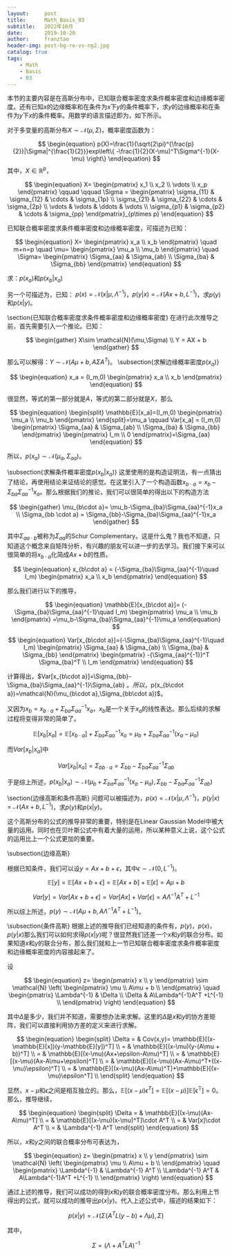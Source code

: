 ```yaml
---
layout:     post
title:      Math_Basis_03
subtitle:   2022年10月
date:       2019-10-20
author:     franztao
header-img: post-bg-re-vs-ng2.jpg
catalog: true
tags:
    - Math
    - Basis
    - 03
---
```


    


本节的主要内容是在高斯分布中，已知联合概率密度求条件概率密度和边缘概率密度。还有已知$x$的边缘概率和在条件为$x$下$y$的条件概率下，求$y$的边缘概率和在条件为$y$下$x$的条件概率。用数学的语言描述即为，如下所示。

对于多变量的高斯分布$X\sim \mathcal{N}(\mu,\Sigma)$，概率密度函数为：

$$
\begin{equation}
    p(X)=\frac{1}{\sqrt{2\pi}^{\frac{p}{2}}|\Sigma|^{\frac{1}{2}}}exp\left\{ -\frac{1}{2}(X-\mu)^T\Sigma^{-1}(X-\mu) \right\}
\end{equation}
$$
其中，$X\in\mathbb{R}^p$，

$$
\begin{equation}
    X=
    \begin{pmatrix}
        x_1 \\
        x_2 \\
        \vdots \\
        x_p
    \end{pmatrix} \qquad \qquad
    \Sigma = 
    \begin{pmatrix}
        \sigma_{11} & \sigma_{12} & \cdots & \sigma_{1p} \\
        \sigma_{21} & \sigma_{22} & \cdots & \sigma_{2p} \\
        \vdots      & \vdots      & \ddots & \vdots      \\
        \sigma_{p1} & \sigma_{p2} & \cdots & \sigma_{pp}
        \end{pmatrix}_{p\times p}
\end{equation}
$$

已知联合概率密度求条件概率密度和边缘概率密度，可描述为已知：

$$
\begin{equation}
    X= 
    \begin{pmatrix}
        x_a \\
        x_b
    \end{pmatrix}
    \quad m+n=p \quad
    \mu=
    \begin{pmatrix}
        \mu_a \\
        \mu_b
    \end{pmatrix} \quad
    \Sigma=
    \begin{pmatrix}
    \Sigma_{aa} & \Sigma_{ab} \\
    \Sigma_{ba} & \Sigma_{bb} 
    \end{pmatrix}
\end{equation}
$$

求：$p(x_a)$和$p(x_b|x_a)$

另一个可描述为，已知：
$p(x)=\mathcal{N}(x|\mu,\Lambda^{-1})$，$p(y|x)=\mathcal{N}(Ax+b,L^{-1})$，求$p(y)$和$p(x|y)$。

\section{已知联合概率密度求条件概率密度和边缘概率密度}
在进行此次推导之前，首先需要引入一个推论。已知：

$$
\begin{gather}
    X\sim \mathcal{N}(\mu,\Sigma) \\
    Y = AX + b
\end{gather}
$$

那么可以解得：$Y\sim \mathcal{N}(A\mu+b, A\Sigma A^T)$。
\subsection{求解边缘概率密度$p(x_a)$}

$$
\begin{equation}
    x_a = (I_m,0)
    \begin{pmatrix}
        x_a \\
        x_b
    \end{pmatrix}
\end{equation}
$$

很显然，等式的第一部分就是$A$，等式的第二部分就是$X$，那么

$$
\begin{equation}
    \begin{split}
        \mathbb{E}[x_a]=(I_m,0)
    \begin{pmatrix}
        \mu_a \\
        \mu_b
    \end{pmatrix}
    \end{split}=\mu_a \qquad
    Var[x_a] = (I_m,0)
    \begin{pmatrix}
    \Sigma_{aa} & \Sigma_{ab} \\
    \Sigma_{ba} & \Sigma_{bb} 
    \end{pmatrix}
    \begin{pmatrix}
    I_m \\
    0  
    \end{pmatrix}=\Sigma_{aa}
\end{equation}
$$

所以，$p(x_a)\sim \mathcal{N}(\mu_a, \Sigma_{aa})$。

\subsection{求解条件概率密度$p(x_b|x_a)$}
这里使用的是构造证明法，有一点猜出了结论，再使用结论来证结论的感觉。在这里引入了一个构造函数$x_{b\cdot a}=x_b-\Sigma_{ba}\Sigma_{aa}^{-1}x_a$。那么根据我们的推论，我们可以很简单的得出以下的构造方法

$$
\begin{gather}
    \mu_{b\cdot a}= \mu_b-\Sigma_{ba}\Sigma_{aa}^{-1}x_a \\
    \Sigma_{bb \cdot a} = \Sigma_{bb}-\Sigma_{ba}\Sigma_{aa}^{-1}x_a 
\end{gather}
$$

其中$\Sigma_{aa\cdot b}$被称为$\Sigma_{aa}$的Schur Complementary。这是什么鬼？我也不知道，只知道这个概念来自矩阵分析，有兴趣的朋友可以进一步的去学习。我们接下来可以很简单的将$x_{b\cdot a}$化简成$Ax+b$的性质。

$$
\begin{equation}
    x_{b\cdot a} = (-\Sigma_{ba}\Sigma_{aa}^{-1}\quad I_m)
    \begin{pmatrix}
        x_a \\
        x_b
    \end{pmatrix}
\end{equation}
$$

那么我们进行以下的推导，

$$
\begin{equation}
    \mathbb{E}[x_{b\cdot a}]= (-\Sigma_{ba}\Sigma_{aa}^{-1}\quad I_m)
    \begin{pmatrix}
        \mu_a \\
        \mu_b
    \end{pmatrix}
    =\mu_b-\Sigma_{ba}\Sigma_{aa}^{-1}\mu_a
\end{equation}
$$

$$
\begin{equation}
    Var[x_{b\cdot a}]=(-\Sigma_{ba}\Sigma_{aa}^{-1}\quad I_m)
    \begin{pmatrix}
    \Sigma_{aa} & \Sigma_{ab} \\
    \Sigma_{ba} & \Sigma_{bb} 
    \end{pmatrix}
    \begin{pmatrix}
        -{\Sigma_{aa}^{-1}}^T \Sigma_{ba}^T \\
        I_m
    \end{pmatrix}
\end{equation}
$$

计算得出，$Var[x_{b\cdot a}]=\Sigma_{bb}-\Sigma_{ba}\Sigma_{aa}^{-1}\Sigma_{ab} $。所以，$p(x_{b\cdot a})=\mathcal{N}(\mu_{b\cdot a},\Sigma_{bb\cdot a})$。

又因为$x_b=x_{b\cdot a}+\Sigma_{ba}\Sigma_{aa}^{-1}x_a$，$x_b$是一个关于$x_a$的线性表达。那么后续的求解过程将变得非常的简单了。

$$
\begin{equation}
    \mathbb{E}[x_b|x_a]=\mathbb{E}[x_{b\cdot a}] + \Sigma_{ba}\Sigma_{aa}^{-1}x_a = \mu_b+\Sigma_{ba}\Sigma_{aa}^{-1}(x_a-\mu_a)
\end{equation}
$$

而$Var[x_b|x_a]$中

$$
\begin{equation}
    Var[x_b|x_a] = \Sigma_{bb \cdot a} = \Sigma_{bb}-\Sigma_{ba}\Sigma_{aa}^{-1}\Sigma_{ab}
\end{equation}
$$

于是综上所述，$p(x_b|x_a) \sim \mathcal{N}(\mu_b+\Sigma_{ba}\Sigma_{aa}^{-1}(x_a-\mu_a), \Sigma_{bb}-\Sigma_{ba}\Sigma_{aa}^{-1}\Sigma_{ab})$

\section{边缘高斯和条件高斯}
问题可以被描述为，$p(x)=\mathcal{N}(x|\mu,\Lambda^{-1})$，$p(y|x)=\mathcal{N}(Ax+b,L^{-1})$，求$p(y)$和$p(x|y)$。

这个高斯分布的公式的推导非常的重要，特别是在Linear Gaussian Model中被大量的运用。同时也在贝叶斯公式中有着大量的运用，所以某种意义上说，这个公式的运用比上一个公式更加的重要。

\subsection{边缘高斯}

根据已知条件，我们可以设$y=Ax+b+\epsilon$，其中$\epsilon\sim\mathcal{N}(0,L^{-1})$。

$$
\begin{equation}
    \mathbb{E}[y]=\mathbb{E}[Ax+b+\epsilon] = \mathbb{E}[Ax+b]+ \mathbb{E}[\epsilon] = A\mu +b
\end{equation}
$$

$$
\begin{equation}
    Var[y] = Var[Ax+b+\epsilon] = Var[Ax]+Var[\epsilon]=A\Lambda^{-1}A^T +L^{-1}
\end{equation}
$$

所以综上所述，$p(y)\sim\mathcal{N}(A\mu +b, A\Lambda^{-1}A^T +L^{-1})$。

\subsection{条件高斯}
根据上述的推导我们已经知道的条件有，$p(y)$，$p(x)$，$p(y|x)$那么我们可以如何求得$p(x|y)$呢？很显然我们还差一个$x$和$y$的联合分布。如果知道$x$和$y$的联合分布，那么我们就和上一节已知联合概率密度求条件概率密度和边缘概率密度的内容接起来了。

设

$$
\begin{equation}
    z=
    \begin{pmatrix}
        x \\ 
        y
    \end{pmatrix} \sim
    \mathcal{N}
    \left(
    \begin{pmatrix}
        \mu \\
        A\mu + b \\
    \end{pmatrix}
    \quad
    \begin{pmatrix}
        \Lambda^{-1} & \Delta \\
        \Delta   & A\Lambda^{-1}A^T +L^{-1} \\
    \end{pmatrix}
    \right)
\end{equation}
$$

其中$\Delta$是多少，我们并不知道，需要想办法来求解。这里的$\Delta$是$x$和$y$的协方差矩阵，我们可以直接利用协方差的定义来进行求解。


$$
\begin{equation}
    \begin{split}
       \Delta = & Cov(x,y)= \mathbb{E}[(x-\mathbb{E}[x])(y-\mathbb{E}[y])^T]  \\
       = & \mathbb{E}[(x-\mu)(y-(A\mu + b))^T] \\
       = & \mathbb{E}[(x-\mu)(Ax+\epsilon-A\mu)^T] \\
       = & \mathbb{E}[(x-\mu)(Ax-A\mu+\epsilon)^T] \\
       = & \mathbb{E}[(x-\mu)(Ax-A\mu)^T+((x-\mu)\epsilon)^T] \\
       = & \mathbb{E}[(x-\mu)(Ax-A\mu)^T]+\mathbb{E}[(x-\mu)\epsilon^T] \\
  \end{split}
\end{equation}
$$

显然，$x-\mu$和$\epsilon$之间是相互独立的。那么，$\mathbb{E}[(x-\mu)\epsilon^T]=\mathbb{E}[(x-\mu)]\mathbb{E[\epsilon^T]}=0$。那么，推导继续，

$$
\begin{equation}
    \begin{split}
       \Delta
       = & \mathbb{E}[(x-\mu)(Ax-A\mu)^T] \\
       = & \mathbb{E}[(x-\mu)(x-\mu)^T]\cdot A^T \\
       = & Var[x]\cdot A^T \\
       = & \Lambda^{-1} A^T
  \end{split}
\end{equation}
$$

所以，$x$和$y$之间的联合概率分布可表达为，

$$
\begin{equation}
    z=
    \begin{pmatrix}
        x \\ 
        y
    \end{pmatrix} \sim
    \mathcal{N}
    \left(
    \begin{pmatrix}
        \mu \\
        A\mu + b \\
    \end{pmatrix}
    \quad
    \begin{pmatrix}
        \Lambda^{-1} & \Lambda^{-1} A^T \\
        \Lambda^{-1} A^T & A\Lambda^{-1}A^T +L^{-1} \\
    \end{pmatrix}
    \right)
\end{equation}
$$

通过上述的推导，我们可以成功的得到$x$和$y$的联合概率密度分布。那么利用上节得出的公式，就可以成功的推导出$p(x|y)$。代入上述公式中，描述的结果如下：

$$
\begin{equation}
    p(x|y)=\mathcal{N}(\Sigma\{ A^TL(y-b)+\Lambda\mu \}, \Sigma)
\end{equation}
$$

其中，

$$
\begin{equation}
    \Sigma = (\Lambda + A^TLA)^{-1}
\end{equation}
$$

